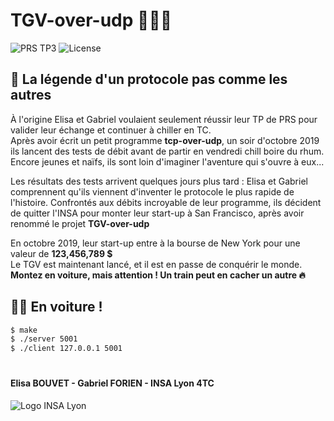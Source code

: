 # TGV-over-udp :train2::satellite::globe_with_meridians:

![PRS TP3](https://img.shields.io/static/v1.svg?label=PRS&message=TP3&color=2aaee6&style=flat)
![License](https://img.shields.io/static/v1.svg?label=License&message=None&color=ff69b4&style=flat)
## :scroll: La légende d'un protocole pas comme les autres
À l'origine Elisa et Gabriel voulaient seulement réussir leur TP de PRS pour valider leur échange et continuer à chiller en TC.<br>
Après avoir écrit un petit programme **tcp-over-udp**, un soir d'octobre 2019 ils lancent des tests de débit avant de partir en vendredi chill boire du rhum. Encore jeunes et naïfs, ils sont loin d'imaginer l'aventure qui s'ouvre à eux...

Les résultats des tests arrivent quelques jours plus tard : Elisa et Gabriel comprennent qu'ils viennent d'inventer le protocole le plus rapide de l'histoire. Confrontés aux débits incroyable de leur programme, ils décident de quitter l'INSA pour monter leur start-up à San Francisco, après avoir renommé le projet **TGV-over-udp**<br>

En octobre 2019, leur start-up entre à la bourse de New York pour une valeur de **123,456,789 $**<br>
Le TGV est maintenant lancé, et il est en passe de conquérir le monde.<br>
**Montez en voiture, mais attention ! Un train peut en cacher un autre :fire:**

## :man_pilot: En voiture !
```bash
$ make
$ ./server 5001
$ ./client 127.0.0.1 5001
```

#
#### Elisa BOUVET - Gabriel FORIEN - INSA Lyon 4TC
![Logo INSA Lyon](https://upload.wikimedia.org/wikipedia/commons/b/b9/Logo_INSA_Lyon_%282014%29.svg)

